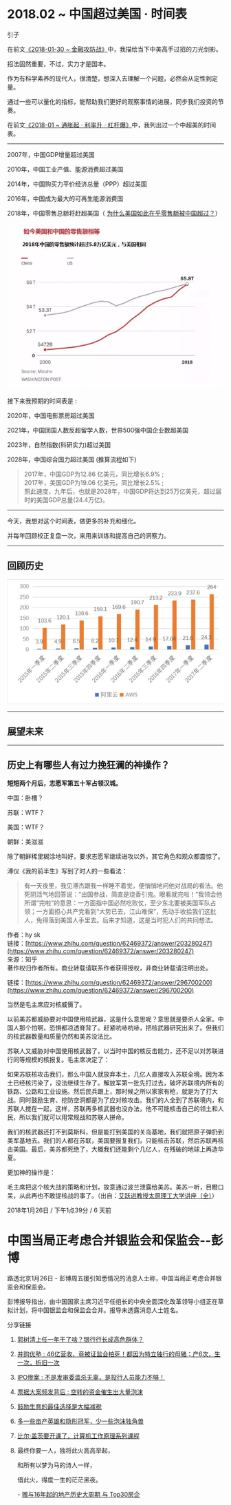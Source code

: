 # 2018.02 ~ 中国超过美国 · 时间表
引子

在前文[《2018-01-30 ~ 金融攻防战》](/-/view/2018-01-29)中，我描绘当下中美高手过招的刀光剑影。

招法固然重要，不过，实力才是国本。

作为有科学素养的现代人，很清楚，想深入去理解一个问题，必然会从定性到定量。

通过一些可以量化的指标，能帮助我们更好的观察事情的进展，同步我们投资的节奏。

在前文[《2018-01 ~ 通胀起 · 利率升 · 杠杆爆》](/-/view/2018-01-30)中，我列出过一个中超美的时间表。

---

2007年，中国GDP增量超过美国

2010年，中国工业产值、能源消费超过美国

2014年，中国购买力平价经济总量（PPP）超过美国

2016年，中国成为最大的可再生能源消费国

2018年，中国零售总额将赶超美国（ [为什么美国如此在乎零售额被中国超过？](http://t.cn/R8VVEbB)）

![timg.jpeg](/-/S/jpeg/X86kUh4gFuCyXuAZ6L6nahbtoh8l4mjIdFLDkw.jpeg)

接下来我预期的时间表是 :

2020年，中国电影票房超过美国

2021年，中国回国人数反超留学人数，世界500强中国企业数超美国

2023年，自然指数(科研实力)超过美国

2028年，中国综合国力超过美国 (推算流程如下)

> 2017年，中国GDP为12.86 亿美元，同比增长6.9% ;  
> 2017年，美国GDP为19.06 亿美元，同比增长2.5% ;  
> 照此速度，九年后，也就是2028年，中国GDP将达到25万亿美元，超过届时的美国GDP总量(24.4万亿)。

---

今天，我想对这个时间表，做更多的补充和细化。

并每年回顾校正复盘一次，来用来训练和提高自己的洞察力。

---

## 回顾历史

![A01654467D234BB224C22BD7B644C1A5.jpg](/-/S/jpg/24cSGZnFBUJrLR7R1sogcDCuRhTKFPd0-3lAhQ.jpg)

---

## 展望未来

---

## 历史上有哪些人有过力挽狂澜的神操作？

**短短两个月后，志愿军第五十军占领汉城。**

中国：卧槽？

苏联：WTF？

美国：WTF？

朝鲜：美滋滋

除了朝鲜稀里糊涂地叫好，要求志愿军继续进攻以外，其它角色和观众都震惊了。

溥仪《我的前半生》写到了时人的一些看法：

> 有一天夜里，我见溥杰跟我一样睡不着觉，便悄悄地问他对战局的看法。他死阴活气地回答说：“出国参战，简直是烧香引鬼。眼看就完啦！”我领会他所谓“完啦”的意思：一方面指中国必然吃败仗，至少东北要被美国军队占领；一方面担心共产党看到“大势已去，江山难保”，先动手收拾我们这批人，免得落到美国人手里去。后来才知道，这是当时犯人们的共同想法。

作者：hy sk  
链接：[https://www.zhihu.com/question/62469372/answer/203280247](https://www.zhihu.com/question/62469372/answer/203280247)  
来源：知乎  
著作权归作者所有。商业转载请联系作者获得授权，非商业转载请注明出处。

链接：[https://www.zhihu.com/question/62469372/answer/296700200](https://www.zhihu.com/question/62469372/answer/296700200)

当然是毛主席应对核威慑了。

以前美苏都威胁要对中国使用核武器，这是什么意思呢？意思就是要杀人全家。中国人那个怕啊，恐惧都凉透脊背了。赶紧吭哧吭哧，把核武器研究出来了。但我们的核武器数量和质量仍然和美苏没法比。

苏联人又威胁对中国使用核武器了，以当时中国的核反击能力，还不足以对苏联进行同等规模的核报复。毛主席决定了：

如果苏联核攻击我们，那么中国人就放弃本土，几亿人直接攻入苏联全境。因为本土已经核污染了，没法继续生存了。解放军第一批先打过去，破坏苏联境内所有的铁路、公路和工业设施。然后民兵跟上，那时候之所以家家有枪，就是为了打大战。同时鼓励生育、挖防空洞都是为了应对核攻击。我们的人全到了苏联境内，和苏联人搅在一起，这样，苏联再多核武器也没办法，他不可能核击自己的领土和人民，所以我们就可以用常规战和苏联人拼命。

我们的核武器还打不到莫斯科，但是能打到美国的关岛基地，我们就把原子弹扔到美军基地去。我们的人都在苏联，美国要报复我们，只能核击苏联，然后苏联再核击美国。最后，美苏都死绝了，大概我们还能剩个几亿人，在残破的地球上再造华夏。

更加神的操作是：

毛主席把这个核大战的策略和计划，故意通过波兰泄露给美苏。美苏一听，目瞪口呆，从此再也不敢提核战的事了。（出自：[艾跃进教授太原理工大学讲座（全）](http://v.youku.com/v_show/id_XNjUxMzYxMDY4.html)）

2018年1月26日 / 下午1点39分 / 6 天前

# 中国当局正考虑合并银监会和保监会--彭博

路透北京1月26日 - 彭博周五援引知悉情况的消息人士称，中国当局正考虑合并银监会和保监会。

彭博报导指出，由中国国家主席习近平任组长的中央全面深化改革领导小组正在草拟计划，将中国银监会和保监会合并。报导未透露消息人士姓名。

  

分享链接  

1.  [郭树清上任一年干了啥？银行行长成高危群体？](http://t.cn/R8V90Oh)
    
2.  [并购优塾 : 46亿营收，竟被证监会拍死！都因为特立独行的母猪；产6次，生一次，折旧一次](http://t.cn/R8qpARZ)
    
3.  [IPO惨案 : 不是发审委滥杀无辜，是投行人员能力不够！](http://t.cn/R8ccpnr)
    
4.  [票据大案频发背后 : 空转的资金催生出大量泡沫](http://t.cn/R8cceR2)
    
5.  [鼓励生育的最佳选择是大幅减税](http://t.cn/R8cVP9G)
    
6.  [多一些亩产英雄和隐形冠军，少一些泡沫独角兽](http://t.cn/R8cVwKq)
    
7.  [比尔·盖茨要开课了，计算机工作原理系列课程](https://mp.weixin.qq.com/s/WqIw1yaedx-e36qPcRHyWQ)
    
8.  最终你要一人，独将此火高高举起，
    
    和所有以梦为马的诗人一样，
    
    借此火，得度一生的茫茫黑夜。
    
    \- [赠与16年起的地产历史大周期 与 Top30房企](http://xueqiu.com/1620499848/100709602)